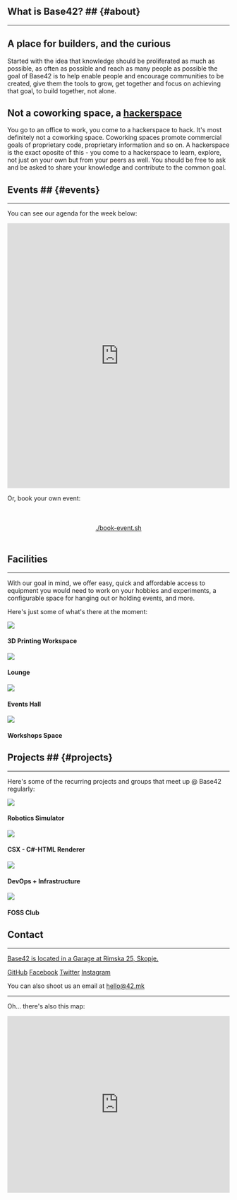 
## What is Base42? ## {#about}

----

## A place for builders, and the curious

Started with the idea that knowledge should be proliferated as much as possible, as often as possible and reach as many people as possible the goal of Base42 is to help enable people and encourage communities to be created, give them the tools to grow, get together and focus on achieving that goal, to build together, not alone.

## Not a coworking space, a <ins>**hackerspace**</ins>

You go to an office to work, you come to a hackerspace to hack. It's most definitely not a coworking space. Coworking spaces promote commercial goals of proprietary code, proprietary information and so on. A hackerspace is the exact oposite of this - you come to a hackerspace to learn, explore, not just on your own but from your peers as well. You should be free to ask and be asked to share your knowledge and contribute to the common goal.

## Events ## {#events}
----

You can see our agenda for the week below:

<iframe 
  src="https://calendar.google.com/calendar/embed?src=base42mk%40gmail.com&ctz=UTC" style="border: 0" width="100%" height="600" frameborder="0" scrolling="no"></iframe>

Or, book your own event:

<center style="margin-top: 50px; margin-bottom: 50px;">
  <a  onclick="alert('Coming soon!')" href="#" class="cta-button-secondary mt-10">
    ./book-event.sh
  </a>
</center>

## Facilities

----

With our goal in mind, we offer easy, quick and affordable access to equipment you would need to work on your hobbies and experiments, a configurable space for hanging out or holding events, and more.

Here's just some of what's there at the moment:

<div class="facility-grid">
  <div class="facility">
    <img src="/img/photo/20230919_180905.jpg" />
    <h4>3D Printing Workspace</h4>
  </div>
  <div class="facility">
    <img src="/img/photo/lounge.jpg" />
    <h4>Lounge</h4>
  </div>
  <div class="facility">
    <img src="/img/photo/DSC03647.JPG" />
    <h4>Events Hall</h4>
  </div>
  <div class="facility">
    <img src="/img/photo/IMG_8083.jpg" />
    <h4>Workshops Space</h4>
  </div>
</div>


## Projects ## {#projects}

----

Here's some of the recurring projects and groups that meet up @ Base42 regularly:

<div class="facility-grid">
  <div class="facility">
    <img src="/img/photo/robo.jpg" />
    <h4>Robotics Simulator</h4>
  </div>
  <div class="facility">
    <img src="/img/photo/csx.png" />
    <h4>CSX - C#-HTML Renderer</h4>
  </div>
  <div class="facility">
    <img src="/img/photo/IMG_8083.jpg" />
    <h4>DevOps + Infrastructure</h4>
  </div>
  <div class="facility">
    <img src="/img/photo/DSC03626.JPG" />
    <h4>FOSS Club</h4>
  </div>
</div>


## Contact

----

<a target="_blank" class="location-link" href="https://goo.gl/maps/Xs32u8UZLD2GjM3y9">
    Base42 is located in a Garage at Rimska 25, Skopje.
</a>

<a class="accented-text" href="https://github.com/42dotmk">GitHub</a>
<a class="accented-text" href="https://facebook.com/42dotmk">Facebook</a>
<a class="accented-text" href="https://x.com/42dotmk">Twitter</a>
<a class="accented-text" href="https://instagram.com/42dotmk">Instagram</a>

You can also shoot us an email at <a class="accented-text" href="mailto:hello@42.mk">hello@42.mk</a>

----

Oh... there's also this map:

<iframe
  class="w-full"
  height="400"
  style="border:0; width: 100%"
  loading="lazy"
  allowfullscreen
  referrerpolicy="no-referrer-when-downgrade"
  src="https://www.google.com/maps/embed/v1/place?key=AIzaSyCfx3LWmyea1kjeLAnmA2BZqxUobztiX5I
    &q=Base42,Skopje&zoom=20">
</iframe>

